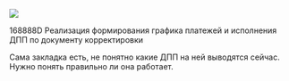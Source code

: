 
![](Фактические%20ДПП%20закладка%20для%20корректировки.jpg)

168888D Реализация формирования графика платежей и исполнения ДПП по документу корректировки

Сама закладка есть, не понятно какие ДПП на ней выводятся сейчас.
Нужно понять правильно ли она работает.

